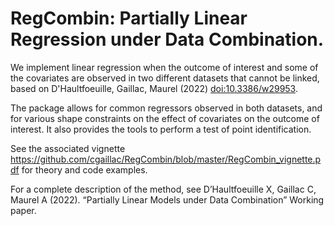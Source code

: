 # RegCombin: Partially Linear Regression under Data Combination.

We implement linear regression when the outcome of interest and some of the covariates are observed in two different datasets that cannot be linked, based on D'Haultfoeuille, Gaillac, Maurel (2022) <doi:10.3386/w29953>. 

The package allows for common regressors observed in both datasets, and for various shape constraints on the effect of covariates on the outcome of interest. It also provides the tools to perform a test of point identification. 

See the associated vignette https://github.com/cgaillac/RegCombin/blob/master/RegCombin_vignette.pdf for theory and code examples.

For a complete description of the method, see D’Haultfoeuille X, Gaillac C, Maurel A (2022). “Partially Linear Models under Data Combination” Working paper.
